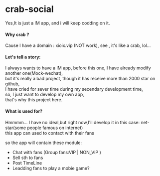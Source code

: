 # crab-social
Yes,It is just a IM app, and i will keep codding on it.

#### Why crab ?  
Cause I have a domain : xioix.vip (NOT work), see , it's like a crab, lol...

#### Let's tell a story:  
I always wants to have a IM app, before this one, I have already modify another one(Mock-wechat),  
but it's really a bad project, though it has receive more than 2000 star on github,  
I have cried for sever time during my secendary development time,  
so, I just want to develop my own app,  
that's why this project here.

#### What is used for?
Hmmmm... I have no ideal,but right now,I'll develop it in this case:
net-star(some people famous on internet)  
this app can used to contact with their fans

so the app will contain these module:  
- Chat with fans (Group fans:VIP | NON_VIP )
- Sell sth to fans
- Post TimeLine
- Leadding fans to play a mobie game?
